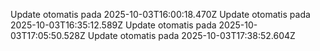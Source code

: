 

Update otomatis pada 2025-10-03T16:00:18.470Z
Update otomatis pada 2025-10-03T16:35:12.589Z
Update otomatis pada 2025-10-03T17:05:50.528Z
Update otomatis pada 2025-10-03T17:38:52.604Z